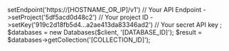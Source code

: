 <?php

use Appwrite\Client;
use Appwrite\Services\Databases;

$client = new Client();

$client
    ->setEndpoint('https://[HOSTNAME_OR_IP]/v1') // Your API Endpoint
    ->setProject('5df5acd0d48c2') // Your project ID
    ->setKey('919c2d18fb5d4...a2ae413da83346ad2') // Your secret API key
;

$databases = new Databases($client, '[DATABASE_ID]');

$result = $databases->getCollection('[COLLECTION_ID]');